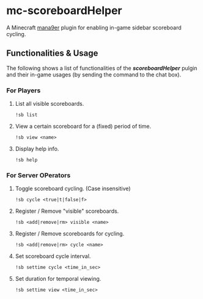 # mc-scoreboardHelper
A Minecraft [mana9er](https://github.com/mana9er/mana9er-core) plugin for enabling in-game sidebar scoreboard cycling.

## Functionalities & Usage

The following shows a list of functionalities of the ***scoreboardHelper*** pulgin and their in-game usages (by sending the command to the chat box).

### For Players

1. List all visible scoreboards.

   ```
   !sb list
   ```

2. View a certain scoreboard for a (fixed) period of time.

   ```
   !sb view <name>
   ```

3. Display help info.

   ```
   !sb help
   ```

### For Server OPerators

1. Toggle scoreboard cycling. (Case insensitive)

   ```
   !sb cycle <true|t|false|f>
   ```

2. Register / Remove "visible" scoreboards.

   ```
   !sb <add|remove|rm> visible <name>
   ```

3. Register / Remove scoreboards for cycling.

   ```
   !sb <add|remove|rm> cycle <name>
   ```

4. Set scoreboard cycle interval.

   ```
   !sb settime cycle <time_in_sec>
   ```

5. Set duration for temporal viewing.

   ```
   !sb settime view <time_in_sec>
   ```

   

